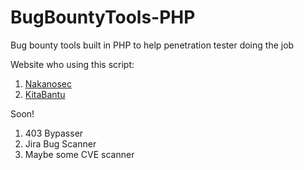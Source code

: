# BugBountyTools-PHP
Bug bounty tools built in PHP to help penetration tester doing the job

Website who using this script:
1. [Nakanosec](http://tools.nakanosec.com/)
2. [KitaBantu](https://kitabantu.co.id/tools/)

Soon!
1. 403 Bypasser
2. Jira Bug Scanner
3. Maybe some CVE scanner